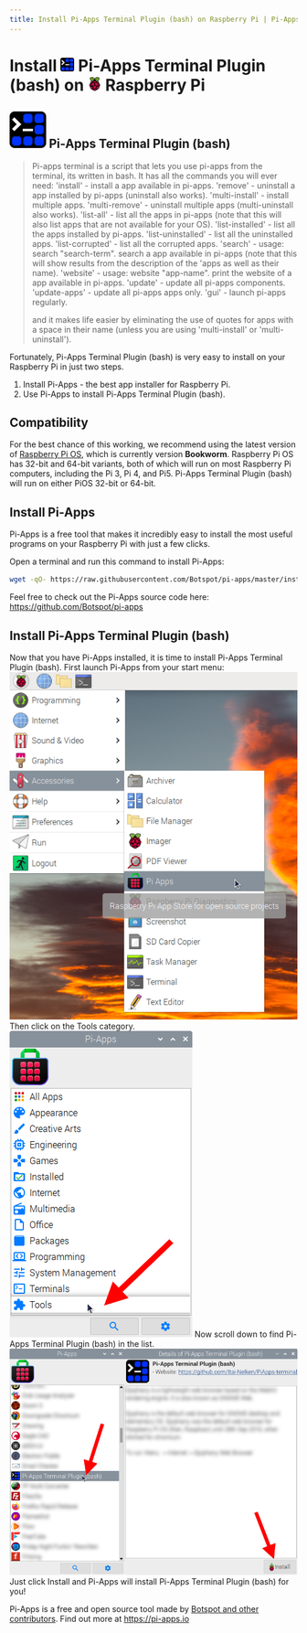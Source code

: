```yaml
---
title: Install Pi-Apps Terminal Plugin (bash) on Raspberry Pi | Pi-Apps
---
```

<div class="simple-install-content content">

# Install <img src="/img/app-icons/Pi-Apps Terminal Plugin (bash)/icon-64.png" height=24> Pi-Apps Terminal Plugin (bash) on <img src=/img/other-icons/raspberrypi-icon.svg height=24> Raspberry Pi

## <img src="/img/app-icons/Pi-Apps Terminal Plugin (bash)/icon-64.png"> Pi-Apps Terminal Plugin (bash)
> Pi-apps terminal is a script that lets you use pi-apps from the terminal, its written in bash.
> It has all the commands you will ever need:
> 'install' - install a app available in pi-apps.
> 'remove' - uninstall a app installed by pi-apps (uninstall also works).
> 'multi-install' - install multiple apps.
> 'multi-remove' - uninstall multiple apps (multi-uninstall also works).
> 'list-all' - list all the apps in pi-apps (note that this will also list apps that are not available for your OS).
> 'list-installed' - list all the apps installed by pi-apps.
> 'list-uninstalled' - list all the uninstalled apps.
> 'list-corrupted' - list all the corrupted apps.
> 'search' - usage: search "search-term". search a app available in pi-apps (note that this will show results from the description of the 'apps as well as their name).
> 'website' - usage: website "app-name". print the website of a app available in pi-apps.
> 'update' - update all pi-apps components.
> 'update-apps' - update all pi-apps apps only.
> 'gui' - launch pi-apps regularly.
> 
> and it makes life easier by eliminating the use of quotes for apps with a space in their name (unless you are using 'multi-install' or 'multi-uninstall').

Fortunately, Pi-Apps Terminal Plugin (bash) is very easy to install on your Raspberry Pi in just two steps.
1. Install Pi-Apps - the best app installer for Raspberry Pi.
2. Use Pi-Apps to install Pi-Apps Terminal Plugin (bash).
</div>
<div class="simple-install-content content">

## Compatibility
For the best chance of this working, we recommend using the latest version of [Raspberry Pi OS](https://www.raspberrypi.com/software/), which is currently version **Bookworm**.
Raspberry Pi OS has 32-bit and 64-bit variants, both of which will run on most Raspberry Pi computers, including the Pi 3, Pi 4, and Pi5.
Pi-Apps Terminal Plugin (bash) will run on either PiOS 32-bit or 64-bit.
</div>
<div class="simple-install-content content">

## Install Pi-Apps

Pi-Apps is a free tool that makes it incredibly easy to install the most useful programs on your Raspberry Pi with just a few clicks.

Open a terminal and run this command to install Pi-Apps:
```bash
wget -qO- https://raw.githubusercontent.com/Botspot/pi-apps/master/install | bash
```
Feel free to check out the Pi-Apps source code here: https://github.com/Botspot/pi-apps
</div>
<div class="simple-install-content content">

## Install Pi-Apps Terminal Plugin (bash)

Now that you have Pi-Apps installed, it is time to install Pi-Apps Terminal Plugin (bash).
First launch Pi-Apps from your start menu:
<img src="/img/start-menu.png">
Then click on the Tools category.
<img src="/img/category-selections/Tools.png">
Now scroll down to find Pi-Apps Terminal Plugin (bash) in the list.
<img src="/img/app-icons/Pi-Apps Terminal Plugin (bash)/app-selection.png">
Just click Install and Pi-Apps will install Pi-Apps Terminal Plugin (bash) for you!
</div>
<div class="simple-install-content content">

Pi-Apps is a free and open source tool made by [Botspot and other contributors](/about/#contributors). Find out more at https://pi-apps.io
</div>
